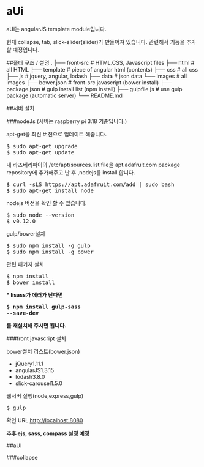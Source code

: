 # aUi

aUi는 angularJS template module입니다.

현재 collapse, tab, slick-slider(slider)가 만들어져 있습니다.
관련해서 기능을 추가할 예정입니다.

##폴더 구조 / 설명
    .
    ├── front-src                   # HTML,CSS, Javascript files
        ├── html                    # all HTML
        ├── template                # piece of angular html (contents)
        ├── css                     # all css
        ├── js                      # jquery, angular, lodash
        ├── data                    # json data
        └── images                  # all images
    ├── bower.json                  # front-src javascript (bower install)
    ├── package.json                # gulp install list (npm install)
    ├── gulpfile.js                 # use gulp package (automatic server)
    └── README.md

##서버 설치

###nodeJs
(서버는 raspberry pi 3.18 기준입니다.)

apt-get을 최신 버전으로 업데이트 해줍니다.
<pre>
$ sudo apt-get upgrade
$ sudo apt-get update
</pre>

내 라즈베리파이의 /etc/apt/sources.list file을 apt.adafruit.com package repository에 추가해주고 난 후 ,nodejs를 install 합니다.
<pre>
$ curl -sLS https://apt.adafruit.com/add | sudo bash
$ sudo apt-get install node
</pre>

nodejs 버전을 확인 할 수 있습니다.
<pre>
$ sudo node --version
$ v0.12.0
</pre>

gulp/bower설치
<pre>
$ sudo npm install -g gulp
$ sudo npm install -g bower
</pre>

관련 패키지 설치
<pre>
$ npm install
$ bower install
</pre>

<strong>* lisass가 에러가 난다면 <pre>$ npm install gulp-sass --save-dev</pre>를 재설치해 주시면 됩니다.</strong>

###front javascript 설치

bower설치 리스트(bower.json)
<ul>
<li>jQuery1.11.1</li>
<li>angularJS1.3.15</li>
<li>lodash3.8.0</li>
<li>slick-carousel1.5.0</li>
</ul>

웹서버 실행(node,express,gulp)
<pre>
$ gulp
</pre>

확인 URL
[http://localhost:8080](http://localhost:8080)

<strong>추후 ejs, sass, compass 설정 예정</strong>

##aUI

###collapse




